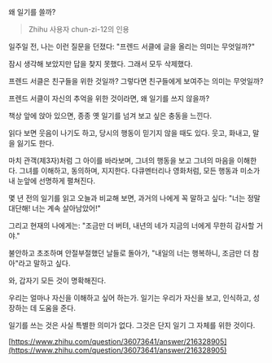 왜 일기를 쓸까?

> Zhihu 사용자 chun-zi-12의 인용

일주일 전, 나는 이런 질문을 던졌다: "프렌드 서클에 글을 올리는 의미는 무엇일까?"

잠시 생각해 보았지만 답을 찾지 못했다. 그래서 모두 삭제했다.

프렌드 서클은 친구들을 위한 것일까? 그렇다면 친구들에게 보여주는 의미는 무엇일까?

프렌드 서클이 자신의 추억을 위한 것이라면, 왜 일기를 쓰지 않을까?

책상 앞에 앉아 있으면, 종종 옛 일기를 넘겨 보고 싶은 충동을 느낀다.

읽다 보면 웃음이 나기도 하고, 당시의 행동이 믿기지 않을 때도 있다. 웃고, 화내고, 말을 잃기도 한다.

마치 관객(제3자)처럼 그 아이를 바라보며, 그녀의 행동을 보고 그녀의 마음을 이해한다. 그녀를 이해하고, 동의하며, 지지한다. 다큐멘터리나 영화처럼, 모든 행동과 미소가 내 눈앞에 선명하게 펼쳐진다.

몇 년 전의 일기를 읽고 오늘과 비교해 보면, 과거의 나에게 꼭 말하고 싶다: "너는 정말 대단해! 너는 계속 살아남았어!"

그리고 현재의 나에게는: "조금만 더 버텨, 내년의 네가 지금의 너에게 무한히 감사할 거야."

불안하고 초조하며 안절부절했던 날들로 돌아가, "내일의 너는 행복하니, 조금만 더 참아"라고 말하고 싶다.

와, 갑자기 모든 것이 명확해진다.

우리는 얼마나 자신을 이해하고 싶어 하는가. 일기는 우리가 자신을 보고, 인식하고, 성장하는 데 도움을 준다.

일기를 쓰는 것은 사실 특별한 의미가 없다. 그것은 단지 일기 그 자체를 위한 것이다.

[https://www.zhihu.com/question/36073641/answer/216328905](https://www.zhihu.com/question/36073641/answer/216328905)